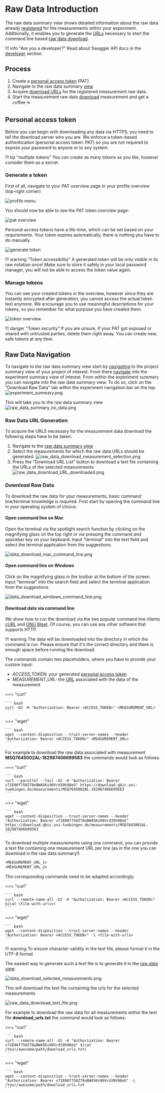 # Raw Data Introduction

The raw data summary view shows detailed information about the raw data already [registered](raw_data_upload.md) for the measurements within your experiment.
Additionally, it enables you to generate the [URLs](#raw-data-url-generation) necessary
to start the command line based [raw data download](#download-raw-data). 

!!! info "Are you a developer?"
    Read about Swagger API docs in the [developer](../developers/api.md) section.

## Process

1. Create a [personal access token](#personal-access-token) (PAT)
2. Navigate to the raw data summary [view](#raw-data-navigation)
3. Acquire [download URLs](#raw-data-url-generation) for the registered measurement raw data. 
4. Start the measurement raw data [download](#download-raw-data) measurement and get a coffee :coffee:

## Personal access token

Before you can begin with downloading any data via HTTPS, you need to tell the download server
who you are. We enforce a token-based authentication (personal access token: PAT) so you are not
required to expose your password
to anyone or to any system.

!!! tip "multiple tokens"
    You can create as many tokens as you like, however consider them as a secret.

### Generate a token

First of all, navigate to your PAT overview page in your profile overview (top-right corner)

![profile menu](images/raw_data_create_pat_profile_menu.png)

You should now be able to see the PAT token overview page:

![pat overview](images/raw_data_create_pat_overview_no_pats.png)

Personal access tokens have a life-time, which can be set based on your requirements. Your token
expires automatically, there is nothing you have to do manually.

![generate token](images/raw_data_create_pat_generate_token.png)

!!! warning "Token accessibility"
    A generated token will be only visible in its raw notation once! Make sure to store it safely in
    your local password manager, you will not be able to access the token value again.

### Manage tokens

You can see your created tokens in the overview, however since they are instantly encrypted after generation,
you cannot access the actual token text anymore. We encourage you to use meaningful descriptions for your tokens,
so you remember for what purpose you have created them.

![token overview](images/raw_data_create_pat_token_overview.png)

!!! danger "Token security"
    If you are unsure, if your PAT got exposed or shared with untrusted parties, delete them right
    away. You can create new, safe tokens at any time.

## Raw Data Navigation

To navigate to the raw data summary view start by [navigating](../project/project_introduction.md#project-navigation) to the project summary view of your project of interest.
From there [navigate](../experiment/experiment_introduction.md#experiment-navigation) into the experiment summary view of interest.
From within the experiment summary you can navigate into the raw data summary view.
To do so, click on the "Download Raw Data" tab within the experiment navigation bar on the top.
![experiment_summary.png](../experiment/images/experimental_summary.png)

This will take you to the raw data summary view
![raw_data_summary_no_data.png](images/raw_data_summary_no_data.png)

### Raw Data URL Generation

To acquire the URLS necessary for the measurement data download the following steps have to be taken:

1. Navigate to the [raw data summary view](#raw-data-navigation)
2. Select the measurements for which the raw data URLs should be generated.
   ![raw_data_download_measurement_selection.png](images/raw_data_download_URL_generation_measurement_selection.png)
3. Press the "Download URL List" button to download a text file containing the URLs of the selected measurements
   ![raw_data_download_URL_downloaded.png](images/raw_data_download_URL_downloaded.png)

### Download Raw Data

To download the raw data for your measurements, basic command line/terminal knowledge is required. 
First start by opening the command line in your operating system of choice. 

#### Open command line on Mac

Open the terminal via the spotlight search function by clicking on the magnifying glass on the top right or via pressing the command and spacebar key on your keyboard.
Input "terminal" into the text field and select the terminal application from the suggestions. 

![data_download_mac_command_line.png](images/data_download_mac_command_line.png)

#### Open command line on Windows

Click on the magnifying glass in the toolbar at the bottom of the screen. 
Input "terminal" into the search field and select the terminal application from the suggestions.

![data_download_windows_command_line.png](images/data_download_windows_command_line.png)

#### Download data via command line

We show how to run the download via the two popular command line clients [cURL](https://curl.se/docs/manpage.html) and [GNU Wget](https://www.gnu.org/software/wget/).
Of course, you can use any other software that supports HTTP.

!!! warning
    The data will be downloaded into the directory in which the command is run.
    Please ensure that it's the correct directory and there is enough space before running the download

The commands contain two placeholders, where you have to provide your custom input:

- *ACCESS_TOKEN*: your generated [personal access token](#personal-access-token)
- *MEASUREMENT_URL*: the [URL](#raw-data-url-generation) associated with the data of the measurement

=== "curl"

    ``` bash
    curl -OJ -H "Authorization: Bearer <ACCESS_TOKEN>" <MEASUREMENT_URL>
    ```

=== "wget"

    ``` bash
    wget --content-disposition --trust-server-names --header "Authorization: Bearer <ACCESS_TOKEN>" <MEASUREMENT_URL>
    ```
For example to download the raw data associated with measurement **MSQ7645002AL-182987406699583** the commands would look as follows:

=== "curl"

    ``` bash
    curl --parallel --fail -OJ -H "Authorization: Bearer v71E00f750Z78oBW4SKs90Vrd39h98eG" https://download.qbic.uni-tuebingen.de/measurements/MSQ7645002AL-182987406699583
    ```

=== "wget"

    ``` bash
    wget --content-disposition --trust-server-names --header "Authorization: Bearer v71E00f750Z78oBW4SKs90Vrd39h98eG"  https://download.qbic.uni-tuebingen.de/measurements/MSQ7645002AL-182987406699583
    ```

To download multiple measurements using one command, you can provide a text file containing one measurement URL per line (as in the one you can download in the raw data summary!).

```txt
<MEASUREMENT_URL_1>
<MEASUREMENT_URL_2>
```

The corresponding commands need to be adapted accordingly.

=== "curl"

    ``` bash
    curl --remote-name-all -OJ -H "Authorization: Bearer <ACCESS_TOKEN>" $(cat <file-with-urls>)
    ```

=== "wget"

    ``` bash
    wget --content-disposition --trust-server-names --header "Authorization: Bearer <ACCESS_TOKEN>" -i <file-with-urls>
    ```

!!! warning
    To ensure character validity in the text file, please format it in the *UTF-8* format

The easiest way to generate such a text file is to generate it in the [raw data view](#raw-data-url-generation).

![data_download_selected_measurements.png](images/data_download_selected_measurements.png)

This will download the text file containing the urls for the selected measurements 

![raw_data_download_text_file.png](images/raw_data_download_text_file.png)

For example to download the raw data for all measurements within the text file **download_urls.txt** the command would look as follows:

=== "curl"

    ``` bash
    curl --remote-name-all -OJ -H "Authorization: Bearer v71E00f750Z78oBW4SKs90Vrd39h98eG" $(cat /Your/awesome/path/download_urls.txt)
    ```

=== "wget"

    ``` bash
    wget --content-disposition --trust-server-names --header "Authorization: Bearer v71E00f750Z78oBW4SKs90Vrd39h98eG" -i /Your/awesome/path/download_urls.txt
    ```

